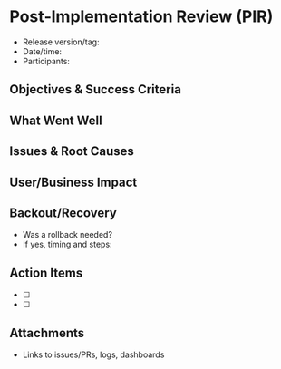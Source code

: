# Post‑Implementation Review (PIR)

- Release version/tag:
- Date/time:
- Participants:

## Objectives & Success Criteria

## What Went Well

## Issues & Root Causes

## User/Business Impact

## Backout/Recovery
- Was a rollback needed?
- If yes, timing and steps:

## Action Items
- [ ]
- [ ]

## Attachments
- Links to issues/PRs, logs, dashboards

